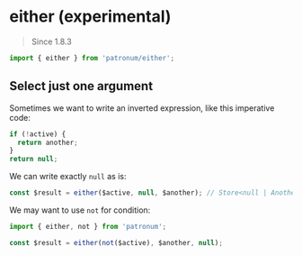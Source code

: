 # either (experimental)

> Since 1.8.3

```ts
import { either } from 'patronum/either';
```

## Select just one argument

Sometimes we want to write an inverted expression, like this imperative code:

```ts
if (!active) {
  return another;
}
return null;
```

We can write exactly `null` as is:

```ts
const $result = either($active, null, $another); // Store<null | Another>
```

We may want to use `not` for condition:

```ts
import { either, not } from 'patronum';

const $result = either(not($active), $another, null);
```
